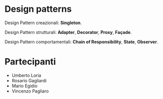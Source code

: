 # Design patterns
Design Pattern creazionali: **Singleton**.

Design Pattern strutturali: **Adapter**, **Decorator**, **Proxy**, **Façade**.

Design Pattern comportamentali: **Chain of Responsibility**, **State**, **Observer**.

# Partecipanti
* Umberto Loria
* Rosario Gagliardi
* Mario Egidio
* Vincenzo Pagliaro
